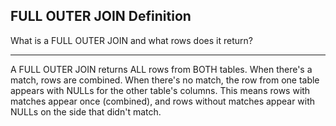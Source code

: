 ## FULL OUTER JOIN Definition

What is a FULL OUTER JOIN and what rows does it return?

---

A FULL OUTER JOIN returns ALL rows from BOTH tables. When there's a match, rows are combined. When there's no match, the row from one table appears with NULLs for the other table's columns. This means rows with matches appear once (combined), and rows without matches appear with NULLs on the side that didn't match.

